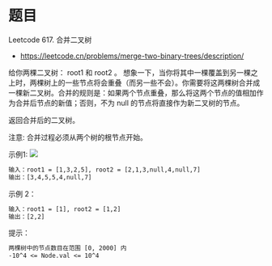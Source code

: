 # 题目
Leetcode 617. 合并二叉树
- https://leetcode.cn/problems/merge-two-binary-trees/description/

给你两棵二叉树： root1 和 root2 。
想象一下，当你将其中一棵覆盖到另一棵之上时，两棵树上的一些节点将会重叠（而另一些不会）。你需要将这两棵树合并成一棵新二叉树。合并的规则是：如果两个节点重叠，那么将这两个节点的值相加作为合并后节点的新值；否则，不为 null 的节点将直接作为新二叉树的节点。

返回合并后的二叉树。

注意: 合并过程必须从两个树的根节点开始。

示例1:
![](https://assets.leetcode.com/uploads/2021/02/05/merge.jpg)

```txt
输入：root1 = [1,3,2,5], root2 = [2,1,3,null,4,null,7]
输出：[3,4,5,5,4,null,7]
```

示例 2：
```txt
输入：root1 = [1], root2 = [1,2]
输出：[2,2]
```


提示：
```txt
两棵树中的节点数目在范围 [0, 2000] 内
-10^4 <= Node.val <= 10^4
```




